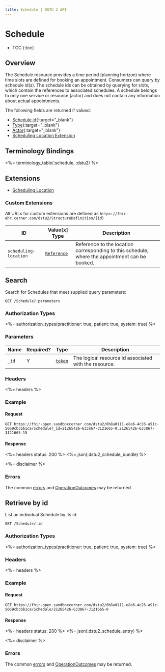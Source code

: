 ```yaml
---
title: Schedule | DSTU 2 API
---
```


# Schedule

* TOC
{:toc}

## Overview

The Schedule resource provides a time period (planning horizon) where time slots are defined for booking an appointment.
Consumers can query by schedule id(s). The schedule ids can be obtained by querying for slots, which contain the
references to associated schedules. A schedule belongs to only one service or resource (actor) and does not contain any
information about actual appointments.

The following fields are returned if valued:

* [Schedule id](http://hl7.org/fhir/dstu2/resource-definitions.html#Resource.id){:target="_blank"}
* [Type](http://hl7.org/fhir/DSTU2/schedule-definitions.html#Schedule.type){:target="_blank"}
* [Actor](http://hl7.org/fhir/DSTU2/schedule-definitions.html#Schedule.actor){:target="_blank"}
* [Scheduling Location Extension](#extensions)

## Terminology Bindings

<%= terminology_table(:schedule, :dstu2) %>

## Extensions

* [Scheduling Location]

### Custom Extensions

All URLs for custom extensions are defined as `https://fhir-ehr.cerner.com/dstu2/StructureDefinition/{id}`

ID                         | Value\[x] Type         | Description
---------------------------|------------------------|----------------------------------------------------------------------------------
`scheduling-location`      | [`Reference`]          | Reference to the location corresponding to this schedule, where the appointment can be booked.

## Search

Search for Schedules that meet supplied query parameters:

    GET /Schedule?:parameters

### Authorization Types

<%= authorization_types(practitioner: true, patient: true, system: true) %>

### Parameters

 Name         | Required?                             | Type          | Description
--------------|---------------------------------------|---------------|------------------------------------------------------------------------------------
`_id`         | Y                                     | [`token`]     | The logical resource id associated with the resource.

### Headers

 <%= headers %>

### Example

#### Request

    GET https://fhir-open.sandboxcerner.com/dstu2/0b8a0111-e8e6-4c26-a91c-5069cbc6b1ca/Schedule?_id=21265426-633867-3121665-0,21265426-633867-3121665-15

#### Response
<%= headers status: 200 %>
<%= json(:dstu2_schedule_bundle) %>

<%= disclaimer %>

### Errors

The common [errors] and [OperationOutcomes] may be returned.

## Retrieve by id

List an individual Schedule by its id:

    GET /Schedule/:id

### Authorization Types

<%= authorization_types(practitioner: true, patient: true, system: true) %>

### Headers

<%= headers %>

### Example

#### Request

    GET https://fhir-open.sandboxcerner.com/dstu2/0b8a0111-e8e6-4c26-a91c-5069cbc6b1ca/Schedule/21265426-633867-3121665-0

#### Response

<%= headers status: 200 %>
<%= json(:dstu2_schedule_entry) %>

<%= disclaimer %>

### Errors

The common [errors] and [OperationOutcomes] may be returned.


[`reference`]: http://hl7.org/fhir/DSTU2/search.html#reference
[`token`]: http://hl7.org/fhir/DSTU2/search.html#token
[`date`]: http://hl7.org/fhir/DSTU2/search.html#date
[`number`]: http://hl7.org/fhir/DSTU2/search.html#number
[`string`]: http://hl7.org/fhir/DSTU2/datatypes.html#string
[`CodeableConcept`]: http://hl7.org/fhir/DSTU2/datatypes.html#codeableconcept
[errors]: ../../#client-errors
[OperationOutcomes]: ../../#operation-outcomes
[Scheduling Location]: #custom-extensions
